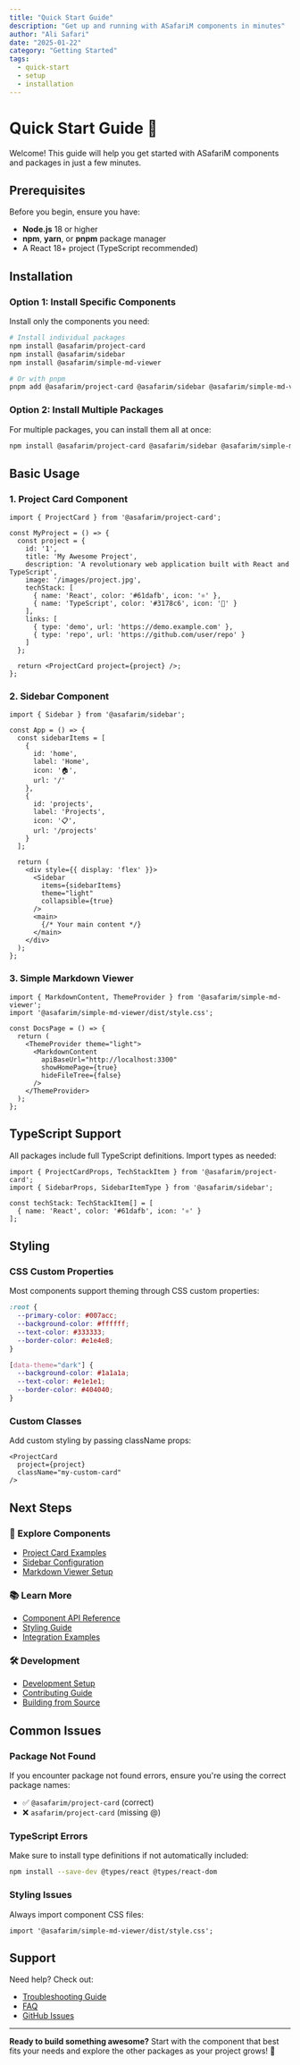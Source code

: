 ```yaml
---
title: "Quick Start Guide"
description: "Get up and running with ASafariM components in minutes"
author: "Ali Safari"
date: "2025-01-22"
category: "Getting Started"
tags:
  - quick-start
  - setup
  - installation
---
```


# Quick Start Guide 🚀

Welcome! This guide will help you get started with ASafariM components and packages in just a few minutes.

## Prerequisites

Before you begin, ensure you have:

- **Node.js** 18 or higher
- **npm**, **yarn**, or **pnpm** package manager
- A React 18+ project (TypeScript recommended)

## Installation

### Option 1: Install Specific Components

Install only the components you need:

```bash
# Install individual packages
npm install @asafarim/project-card
npm install @asafarim/sidebar
npm install @asafarim/simple-md-viewer

# Or with pnpm
pnpm add @asafarim/project-card @asafarim/sidebar @asafarim/simple-md-viewer
```

### Option 2: Install Multiple Packages

For multiple packages, you can install them all at once:

```bash
npm install @asafarim/project-card @asafarim/sidebar @asafarim/simple-md-viewer @asafarim/display-code @asafarim/paginated-project-grid
```

## Basic Usage

### 1. Project Card Component

```tsx
import { ProjectCard } from '@asafarim/project-card';

const MyProject = () => {
  const project = {
    id: '1',
    title: 'My Awesome Project',
    description: 'A revolutionary web application built with React and TypeScript',
    image: '/images/project.jpg',
    techStack: [
      { name: 'React', color: '#61dafb', icon: '⚛️' },
      { name: 'TypeScript', color: '#3178c6', icon: '📘' }
    ],
    links: [
      { type: 'demo', url: 'https://demo.example.com' },
      { type: 'repo', url: 'https://github.com/user/repo' }
    ]
  };

  return <ProjectCard project={project} />;
};
```

### 2. Sidebar Component

```tsx
import { Sidebar } from '@asafarim/sidebar';

const App = () => {
  const sidebarItems = [
    {
      id: 'home',
      label: 'Home',
      icon: '🏠',
      url: '/'
    },
    {
      id: 'projects',
      label: 'Projects',
      icon: '📋',
      url: '/projects'
    }
  ];

  return (
    <div style={{ display: 'flex' }}>
      <Sidebar 
        items={sidebarItems}
        theme="light"
        collapsible={true}
      />
      <main>
        {/* Your main content */}
      </main>
    </div>
  );
};
```

### 3. Simple Markdown Viewer

```tsx
import { MarkdownContent, ThemeProvider } from '@asafarim/simple-md-viewer';
import '@asafarim/simple-md-viewer/dist/style.css';

const DocsPage = () => {
  return (
    <ThemeProvider theme="light">
      <MarkdownContent 
        apiBaseUrl="http://localhost:3300"
        showHomePage={true}
        hideFileTree={false}
      />
    </ThemeProvider>
  );
};
```

## TypeScript Support

All packages include full TypeScript definitions. Import types as needed:

```tsx
import { ProjectCardProps, TechStackItem } from '@asafarim/project-card';
import { SidebarProps, SidebarItemType } from '@asafarim/sidebar';

const techStack: TechStackItem[] = [
  { name: 'React', color: '#61dafb', icon: '⚛️' }
];
```

## Styling

### CSS Custom Properties

Most components support theming through CSS custom properties:

```css
:root {
  --primary-color: #007acc;
  --background-color: #ffffff;
  --text-color: #333333;
  --border-color: #e1e4e8;
}

[data-theme="dark"] {
  --background-color: #1a1a1a;
  --text-color: #e1e1e1;
  --border-color: #404040;
}
```

### Custom Classes

Add custom styling by passing className props:

```tsx
<ProjectCard 
  project={project}
  className="my-custom-card"
/>
```

## Next Steps

### 🎯 Explore Components
- [Project Card Examples](../packages/project-card/examples.md)
- [Sidebar Configuration](../packages/sidebar/configuration.md)
- [Markdown Viewer Setup](../packages/simple-md-viewer/setup.md)

### 📚 Learn More
- [Component API Reference](../api-reference/components/overview.md)
- [Styling Guide](../tutorials/styling-guide/introduction.md)
- [Integration Examples](../tutorials/integration-examples/basic-setup.md)

### 🛠️ Development
- [Development Setup](./development-setup.md)
- [Contributing Guide](../contributing/getting-started.md)
- [Building from Source](../contributing/building.md)

## Common Issues

### Package Not Found
If you encounter package not found errors, ensure you're using the correct package names:
- ✅ `@asafarim/project-card` (correct)
- ❌ `asafarim/project-card` (missing @)

### TypeScript Errors
Make sure to install type definitions if not automatically included:
```bash
npm install --save-dev @types/react @types/react-dom
```

### Styling Issues
Always import component CSS files:
```tsx
import '@asafarim/simple-md-viewer/dist/style.css';
```

## Support

Need help? Check out:
- [Troubleshooting Guide](../troubleshooting/common-issues.md)
- [FAQ](../faq/index.md)
- [GitHub Issues](https://github.com/AliSafari-IT/asafarim-webapp/issues)

---

**Ready to build something awesome?** Start with the component that best fits your needs and explore the other packages as your project grows! 🎉
